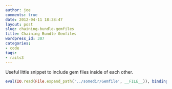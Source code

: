 ```yaml
---
author: joe
comments: true
date: 2012-04-11 18:38:47
layout: post
slug: chaining-bundle-gemfiles
title: Chaining Bundle Gemfiles
wordpress_id: 307
categories:
- code
tags:
- rails3
---
```


Useful little snippet to include gem files inside of each other.

```ruby
eval(IO.read(File.expand_path('../somedir/Gemfile', __FILE__)), binding)
```
